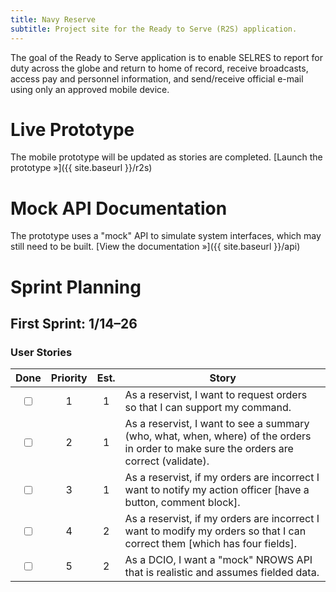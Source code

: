 ```yaml
---
title: Navy Reserve
subtitle: Project site for the Ready to Serve (R2S) application.
---
```


The goal of the Ready to Serve application is to enable SELRES to report for duty across the globe and return to home of record, receive broadcasts, access pay and personnel information, and send/receive official e-mail using only an approved mobile device.

# Live Prototype

The mobile prototype will be updated as stories are completed.
[Launch the prototype »]({{ site.baseurl }}/r2s)

# Mock API Documentation

The prototype uses a "mock" API to simulate system interfaces, which may still need to be built.
[View the documentation »]({{ site.baseurl }}/api)

# Sprint Planning

## First Sprint: 1/14–26

### User Stories

Done                    | Priority | Est. | Story
:---------------------: | :------: | :--: | -----
<input type="checkbox"> | 1        | 1    | As a reservist, I want to request orders so that I can support my command.
<input type="checkbox"> | 2        | 1    | As a reservist, I want to see a summary (who, what, when, where) of the orders in order to make sure the orders are correct (validate).
<input type="checkbox"> | 3        | 1    | As a reservist, if my orders are incorrect I want to notify my action officer [have a button, comment block].
<input type="checkbox"> | 4        | 2    | As a reservist, if my orders are incorrect I want to modify my orders so that I can correct them [which has four fields].
<input type="checkbox"> | 5        | 2    | As a DCIO, I want a "mock" NROWS API that is realistic and assumes fielded data.
